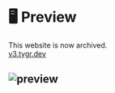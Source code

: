 # 🖥 Preview

This website is now archived.  
[v3.tygr.dev](https://v3.tygr.dev)
## ![preview](https://i.imgur.com/SXsJ2sx.png)


